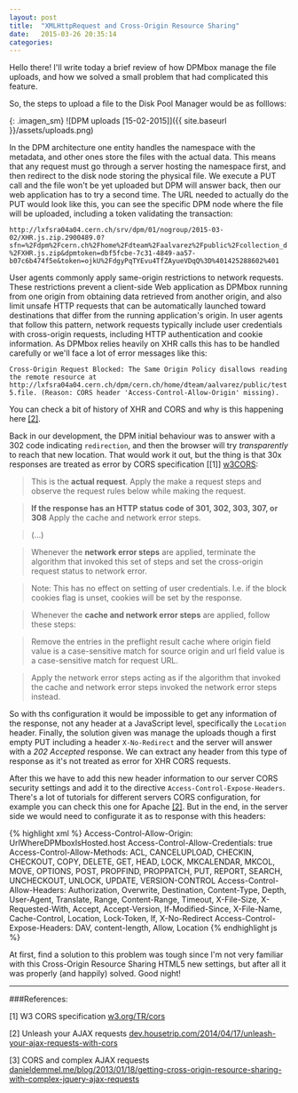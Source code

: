 ```yaml
---
layout: post
title:  "XMLHttpRequest and Cross-Origin Resource Sharing"
date:   2015-03-26 20:35:14
categories:
---
```

Hello there! I'll write today a brief review of how DPMbox manage the file uploads, and how we solved a small problem that had complicated this feature.

So, the steps to upload a file to the Disk Pool Manager would be as folllows:

{: .imagen_sm}
![DPM uploads [15-02-2015]]({{ site.baseurl }}/assets/uploads.png)

In the DPM architecture one entity handles the namespace with the metadata, and other ones store the files with the actual data. This means that any request must go through a server hosting the namespace first, and then redirect to the disk node storing the physical file. We execute a PUT call and the file won't be yet uploaded but DPM will answer back, then our web application has to try a second time. The URL needed to actually do the PUT would look like this, you can see the specific DPM node where the file will be uploaded, including a token validating the transaction:

`http://lxfsra04a04.cern.ch/srv/dpm/01/nogroup/2015-03-02/XHR.js.zip.2900489.0?sfn=%2Fdpm%2Fcern.ch%2Fhome%2Fdteam%2Faalvarez%2Fpublic%2Fcollection_d%2FXHR.js.zip&dpmtoken=dbf5fcbe-7c31-4849-aa57-b07c6b474f5e&token=ojkU%2FdgyPqTYEvu4TfZAyueVDqQ%3D%401425288602%401`

User agents commonly apply same-origin restrictions to network requests. These restrictions prevent a client-side Web application as DPMbox running from one origin from obtaining data retrieved from another origin, and also limit unsafe HTTP requests that can be automatically launched toward destinations that differ from the running application's origin. In user agents that follow this pattern, network requests typically include user credentials with cross-origin requests, including HTTP authentication and cookie information. As DPMbox relies heavily on XHR calls this has to be handled carefully or we'll face a lot of error messages like this:

`Cross-Origin Request Blocked: The Same Origin Policy disallows reading the remote resource at http://lxfsra04a04.cern.ch/dpm/cern.ch/home/dteam/aalvarez/public/test5.file. (Reason: CORS header 'Access-Control-Allow-Origin' missing).`

You can check a bit of history of XHR and CORS and why is this happening here [[2]][CORS2].

Back in our development, the DPM initial behaviour was to answer with a 302 code indicating `redirection`, and then the browser will try *transparently* to reach that new location. That would work it out, but the thing is that 30x responses are treated as error by CORS specification [[1]] [w3CORS]:

>This is the **actual request**. Apply the make a request steps and observe the request rules below while making the request.

>**If the response has an HTTP status code of 301, 302, 303, 307, or 308** Apply the cache and network error steps.

>(...)

>Whenever the **network error steps** are applied, terminate the algorithm that invoked this set of steps and set the cross-origin request status to network error.

>Note: This has no effect on setting of user credentials. I.e. if the block cookies flag is unset, cookies will be set by the response.

>Whenever the **cache and network error steps** are applied, follow these steps:

>Remove the entries in the preflight result cache where origin field value is a case-sensitive match for source origin and url field value is a case-sensitive match for request URL.

>Apply the network error steps acting as if the algorithm that invoked the cache and network error steps invoked the network error steps instead.


So with ths configuration it would be impossible to get any information of the response, not any header at a JavaScript level, specifically the `Location` header. Finally, the solution given was manage the uploads though a first empty PUT including a header `X-No-Redirect` and the server will answer with a *202 Accepted* response. We can extract any header from this type of response as it's not treated as error for XHR CORS requests.

After this we have to add this new header information to our server CORS security settings and add it to the directive `Access-Control-Expose-Headers`. There's a lot of tutorials for different servers CORS configuration, for example you can check this one for Apache [[2]][CORS3]. But in the end, in the server side we would need to configurate it as to response with this headers:

{% highlight xml %}
Access-Control-Allow-Origin: UrlWhereDPMboxIsHosted.host
Access-Control-Allow-Credentials: true
Access-Control-Allow-Methods: ACL, CANCELUPLOAD, CHECKIN, CHECKOUT, COPY, DELETE, GET, HEAD, LOCK, MKCALENDAR, MKCOL, MOVE, OPTIONS, POST, PROPFIND, PROPPATCH, PUT, REPORT, SEARCH, UNCHECKOUT, UNLOCK, UPDATE, VERSION-CONTROL
Access-Control-Allow-Headers: Authorization, Overwrite, Destination, Content-Type, Depth, User-Agent, Translate, Range, Content-Range, Timeout, X-File-Size, X-Requested-With, Accept, Accept-Version, If-Modified-Since, X-File-Name, Cache-Control, Location, Lock-Token, If, X-No-Redirect 
Access-Control-Expose-Headers: DAV, content-length, Allow, Location 
{% endhighlight js %}


At first, find a solution to this problem was tough since I'm not very familiar with this Cross-Origin Resource Sharing HTML5 new settings, but after all it was properly (and happily) solved. Good night!

_____________

###References:

<a name="W3 CORS specification"></a>
[1] W3 CORS specification
<a href="http://www.w3.org/TR/cors/" target="_blank">w3.org/TR/cors</a>

<a name="W3 CORS specification"></a>
[2] Unleash your AJAX requests
<a href="http://dev.housetrip.com/2014/04/17/unleash-your-ajax-requests-with-cors/" target="_blank">dev.housetrip.com/2014/04/17/unleash-your-ajax-requests-with-cors</a>

<a name="CORS and complex AJAX requests"></a>
[3] CORS and complex AJAX requests
<a href="http://www.danieldemmel.me/blog/2013/01/18/getting-cross-origin-resource-sharing-with-complex-jquery-ajax-requests" target="_blank">danieldemmel.me/blog/2013/01/18/getting-cross-origin-resource-sharing-with-complex-jquery-ajax-requests</a>

[w3CORS]: http://www.w3.org/TR/cors
[CORS2]: http://dev.housetrip.com/2014/04/17/unleash-your-ajax-requests-with-cors/
[CORS3]: http://www.danieldemmel.me/blog/2013/01/18/getting-cross-origin-resource-sharing-with-complex-jquery-ajax-requests/
